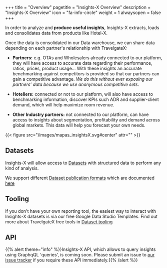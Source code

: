 +++
title = "Overview"
pagetitle = "Insights-X Overview"
description = "Insights-X Overview"
icon = "fa-info-circle"
weight = 1
alwaysopen = false
+++

In order to analyze and **produce useful insights**, Insights-X extracts, loads and consolidates data from products like Hotel-X.  

Once the data is consolidated in our Data warehouse, we can share data depending on each partner's relationship with TravelgateX:

* **Partners:** e.g. OTAs and Wholesalers already connected to our platform, they will have access to accurate data regarding their performance, ratios, prices, product usage... With these insights an accurate benchmarking against competitors is provided so that our partners can gain a competitive advantage. _We do this without ever exposing our partners’ data because we use anonymous competitive sets_. 
 
* **Hoteliers:** connected or not to our platform, will also have access to benchmarking information, discover KPIs such ADR and supplier-client demand, which will help maximize room revenue.

* **Other Industry partners:** not connected to our platform, can have access to insights about segmentation, profitability and demand across global markets. This data will help you forecast your own needs.

{{< figure src="/images/mapas_insightsX.svg#center" attr="" >}}


## Datasets
Insights-X will allow access to [Datasets](/insights-x/datasets/) with structured data to perform any kind of analysis.

We support different [Dataset publication formats](/insights-x/datasets/types-of-datasets/) which are documented [here](/insights-x/datasets/dataset-reference/)

## Tooling
If you don't have your own reporting tool, the easiest way to interact with Insights-X datasets is via our free Google Data Studio Templates. Find out more about TravelgateX free tools in [Dataset tooling](/insights-x/datasets/dataset-tooling/) 

## API
{{% alert theme="info" %}}Insights-X API, which allows to query insights using GraphqQL 'queries', is coming soon. 
Please submit an issue to <a href="https://github.com/travelgateX/Issue-tracker">our issue tracker</a> if you require these API immediately.{{% /alert %}}

